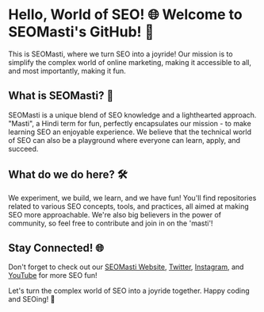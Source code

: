 # Hello, World of SEO! 🌐 Welcome to SEOMasti's GitHub! 🎉

This is SEOMasti, where we turn SEO into a joyride! Our mission is to simplify the complex world of online marketing, making it accessible to all, and most importantly, making it fun.

## What is SEOMasti? 🤔

SEOMasti is a unique blend of SEO knowledge and a lighthearted approach. "Masti", a Hindi term for fun, perfectly encapsulates our mission - to make learning SEO an enjoyable experience. We believe that the technical world of SEO can also be a playground where everyone can learn, apply, and succeed.

## What do we do here? 🛠️

We experiment, we build, we learn, and we have fun! You'll find repositories related to various SEO concepts, tools, and practices, all aimed at making SEO more approachable. We're also big believers in the power of community, so feel free to contribute and join in on the 'masti'!

## Stay Connected! 🌐

Don't forget to check out our [SEOMasti Website](http://seomasti.com), [Twitter](http://www.twitter.com/seomasti), [Instagram](http://www.instagram.com/seo_masti), and [YouTube](http://www.youtube.com/@seomasti) for more SEO fun!

Let's turn the complex world of SEO into a joyride together. Happy coding and SEOing! 🚀

